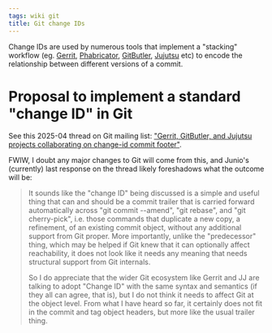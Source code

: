 ```yaml
---
tags: wiki git
title: Git change IDs
---
```


Change IDs are used by numerous tools that implement a "stacking" workflow (eg. [Gerrit], [Phabricator], [GitButler](https://gitbutler.com/), [Jujutsu] etc) to encode the relationship between different versions of a commit.

# Proposal to implement a standard "change ID" in Git

See this 2025-04 thread on Git mailing list: ["Gerrit, GitButler, and Jujutsu projects collaborating on change-id commit footer"](https://lore.kernel.org/git/CAESOdVAspxUJKGAA58i0tvks4ZOfoGf1Aa5gPr0FXzdcywqUUw@mail.gmail.com/T/).

FWIW, I doubt any major changes to Git will come from this, and Junio's (currently) last response on the thread likely foreshadows what the outcome will be:

> It sounds like the "change ID" being discussed is a simple and useful thing that can and should be a commit trailer that is carried forward automatically across "git commit --amend", "git rebase", and "git cherry-pick", i.e. those commands that duplicate a new copy, a refinement, of an existing commit object, without any additional support from Git proper.  More importantly, unlike the "predecessor" thing, which may be helped if Git knew that it can optionally affect reachability, it does not look like it needs any meaning that needs structural support from Git internals.
>
> So I do appreciate that the wider Git ecosystem like Gerrit and JJ are talking to adopt "Change ID" with the same syntax and semantics (if they all can agree, that is), but I do not think it needs to affect Git at the object level.  From what I have heard so far, it certainly does not fit in the commit and tag object headers, but more like the usual trailer thing.

<!-- References -->

[Gerrit]: /wiki/Gerrit
[Phabricator]: /wiki/Phabricator
[Jujutsu]: /wiki/Jujutsu
